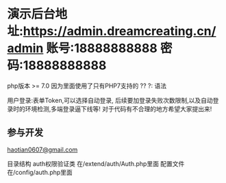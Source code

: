 演示后台地址:https://admin.dreamcreating.cn/admin 
账号:18888888888  密码:18888888888
==============================================

php版本 >= 7.0  因为里面使用了只有PHP7支持的 ?? ?: 语法

用户登录:表单Token,可以选择自动登录,
后续要加登录失败次数限制,以及自动登录时的环境检测,多端登录逼下线等!
对于代码有不合理的地方希望大家提出来!

## 参与开发
haotian0607@gmail.com

目录结构
 auth权限验证类 在/extend/auth/Auth.php里面
 配置文件在/config/auth.php里面   